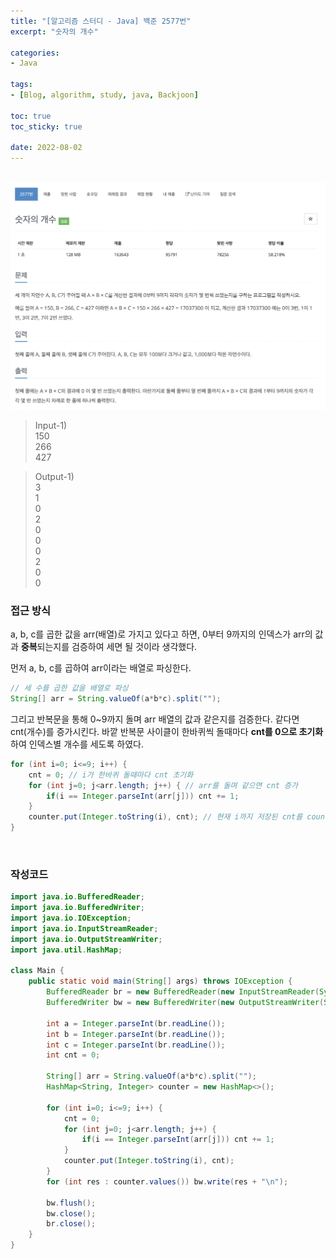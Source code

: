 ```yaml
--- 
title: "[알고리즘 스터디 - Java] 백준 2577번" 
excerpt: "숫자의 개수" 

categories: 
- Java

tags: 
- [Blog, algorithm, study, java, Backjoon]

toc: true
toc_sticky: true

date: 2022-08-02
--- 
```


<br>

<center><img src="/assets/images/backjoon/2577.png"></center>

> Input-1) <br>
150 <br>
266 <br>
427 <br>

> Output-1) <br>
3 <br>
1 <br>
0 <br>
2 <br>
0 <br>
0 <br>
0 <br>
2 <br>
0 <br>
0 <br>

### 접근 방식
a, b, c를 곱한 값을 arr(배열)로 가지고 있다고 하면, 
0부터 9까지의 인덱스가 arr의 값과 **중복**되는지를 검증하여 세면 될 것이라 생각했다.

먼저 a, b, c를 곱하여 arr이라는 배열로 파싱한다.

```java
// 세 수를 곱한 값을 배열로 파싱
String[] arr = String.valueOf(a*b*c).split("");
```

그리고 반복문을 통해 0~9까지 돌며 arr 배열의 값과 같은지를 검증한다.
같다면 cnt(개수)를 증가시킨다.
바깥 반복문 사이클이 한바퀴씩 돌때마다 **cnt를 0으로 초기화**하여 인덱스별 개수를 세도록 하였다.

```java
for (int i=0; i<=9; i++) { 
    cnt = 0; // i가 한바퀴 돌때마다 cnt 초기화
    for (int j=0; j<arr.length; j++) { // arr를 돌며 같으면 cnt 증가
        if(i == Integer.parseInt(arr[j])) cnt += 1;
    }
    counter.put(Integer.toString(i), cnt); // 현재 i까지 저장된 cnt를 counter 맵에 저장
}
```

<br>

### 작성코드
```java
import java.io.BufferedReader;
import java.io.BufferedWriter;
import java.io.IOException;
import java.io.InputStreamReader;
import java.io.OutputStreamWriter;
import java.util.HashMap;

class Main {
    public static void main(String[] args) throws IOException {
        BufferedReader br = new BufferedReader(new InputStreamReader(System.in));
        BufferedWriter bw = new BufferedWriter(new OutputStreamWriter(System.out));

        int a = Integer.parseInt(br.readLine());
        int b = Integer.parseInt(br.readLine());
        int c = Integer.parseInt(br.readLine());
        int cnt = 0;
        
        String[] arr = String.valueOf(a*b*c).split("");
        HashMap<String, Integer> counter = new HashMap<>();

        for (int i=0; i<=9; i++) {
            cnt = 0;
            for (int j=0; j<arr.length; j++) {
                if(i == Integer.parseInt(arr[j])) cnt += 1;
            }
            counter.put(Integer.toString(i), cnt);
        }
        for (int res : counter.values()) bw.write(res + "\n");

        bw.flush();
        bw.close();
        br.close();
    }
}
```